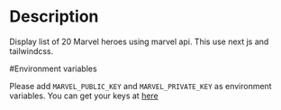 # Description

Display list of 20 Marvel heroes using marvel api.
This use next js and tailwindcss.

#Environment variables

Please add `MARVEL_PUBLIC_KEY` and `MARVEL_PRIVATE_KEY` as environment variables.
You can get your keys at [here](https://developer.marvel.com/)
